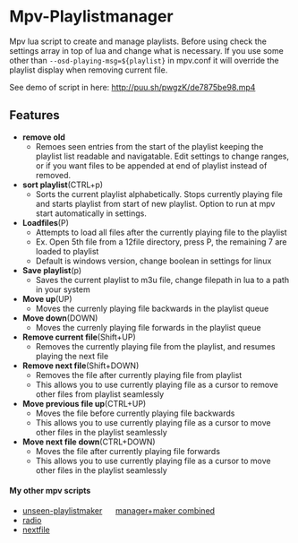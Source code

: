 # Mpv-Playlistmanager
Mpv lua script to create and manage playlists. Before using check the settings array in top of lua and change what is necessary. If you use some other than `--osd-playing-msg=${playlist}` in mpv.conf it will override the playlist display when removing current file.

See demo of script in here: http://puu.sh/pwgzK/de7875be98.mp4

## Features
- __remove old__ 
  - Remoes seen entries from the start of the playlist keeping the playlist list readable and navigatable. Edit settings to change ranges, or if you want files to be appended at end of playlist instead of removed.
- __sort playlist__(CTRL+p)  
  - Sorts the current playlist alphabetically. Stops currently playing file and starts playlist from start of new playlist. Option to run at mpv start automatically in settings.
- __Loadfiles__(P)
  - Attempts to load all files after the currently playing file to the playlist
  - Ex. Open 5th file from a 12file directory, press P, the remaining 7 are loaded to playlist
  - Default is windows version, change boolean in settings for linux
- __Save playlist__(p)
  - Saves the current playlist to m3u file, change filepath in lua to a path in your system
- __Move up__(UP)
  - Moves the currenly playing file backwards in the playlist queue
- __Move down__(DOWN)
  - Moves the currenly playing file forwards in the playlist queue
- __Remove current file__(Shift+UP)
  - Removes the currently playing file from the playlist, and resumes playing the next file
- __Remove next file__(Shift+DOWN)
  - Removes the file after currently playing file from playlist
  - This allows you to use currently playing file as a cursor to remove other files from playlist seamlessly
- __Move previous file up__(CTRL+UP)
  - Moves the file before currently playing file backwards
  - This allows you to use currently playing file as a cursor to move other files in the playlist seamlessly
- __Move next file down__(CTRL+DOWN)
  - Moves the file after currently playing file forwards
  - This allows you to use currently playing file as a cursor to move other files in the playlist seamlessly

  

#### My other mpv scripts
- [unseen-playlistmaker](https://github.com/donmaiq/unseen-playlistmaker)&nbsp;&nbsp;&nbsp;&nbsp;&nbsp;&nbsp;[manager+maker combined](https://github.com/donmaiq/unseen-playlistmaker/blob/master/unseen%2Bplaylistmanager.lua)
- [radio](https://github.com/donmaiq/Mpv-Radio)
- [nextfile](https://github.com/donmaiq/mpv-nextfile)
